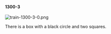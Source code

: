 #### 1300-3
![train-1300-3-0.png](https://github.com/lil-lab/nlvr/raw/master/nlvr/train/images/57/train-1300-3-0.png "train-1300-3-0.png")

There is a box with a black circle and two squares.